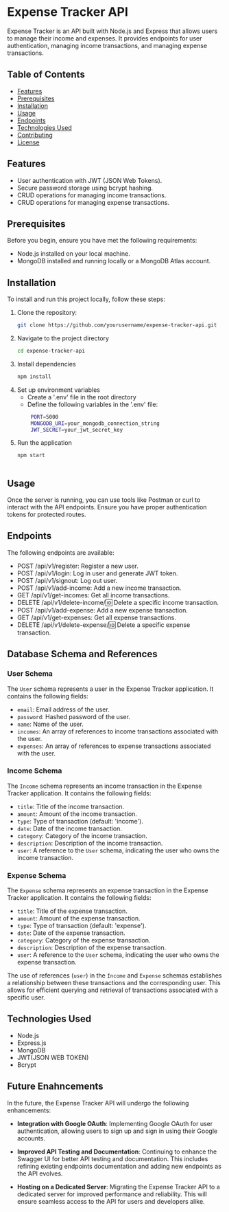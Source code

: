 # Expense Tracker API

Expense Tracker is an API built with Node.js and Express that allows users to manage their income and expenses. It provides endpoints for user authentication, managing income transactions, and managing expense transactions.

## Table of Contents

- [Features](#features)
- [Prerequisites](#prerequisites)
- [Installation](#installation)
- [Usage](#usage)
- [Endpoints](#endpoints)
- [Technologies Used](#technologies-used)
- [Contributing](#contributing)
- [License](#license)

## Features

- User authentication with JWT (JSON Web Tokens).
- Secure password storage using bcrypt hashing.
- CRUD operations for managing income transactions.
- CRUD operations for managing expense transactions.

## Prerequisites

Before you begin, ensure you have met the following requirements:

- Node.js installed on your local machine.
- MongoDB installed and running locally or a MongoDB Atlas account.

## Installation

To install and run this project locally, follow these steps:

1. Clone the repository:
   ```bash
   git clone https://github.com/yourusername/expense-tracker-api.git
2. Navigate to the project directory
   ```bash
   cd expense-tracker-api
3. Install dependencies
   ```bash
   npm install
4. Set up environment variables
   - Create a '.env' file in the root directory
   - Define the following variables in the '.env' file:
     ```bash
      PORT=5000
      MONGODB_URI=your_mongodb_connection_string
      JWT_SECRET=your_jwt_secret_key
5. Run the application
   ```bash
   npm start
 
 ## Usage
 Once the server is running, you can use tools like Postman or curl to interact with the API endpoints. Ensure 
 you have proper authentication tokens for protected routes.

 ## Endpoints
 The following endpoints are available:
 - POST /api/v1/register: Register a new user.
 - POST /api/v1/login: Log in user and generate JWT token.
 - POST /api/v1/signout: Log out user.
 - POST /api/v1/add-income: Add a new income transaction.
 - GET /api/v1/get-incomes: Get all income transactions.
 - DELETE /api/v1/delete-income/:id: Delete a specific income transaction.
 - POST /api/v1/add-expense: Add a new expense transaction.
 - GET /api/v1/get-expenses: Get all expense transactions.
 - DELETE /api/v1/delete-expense/:id: Delete a specific expense transaction.

## Database Schema and References

### User Schema

The `User` schema represents a user in the Expense Tracker application. It contains the following fields:

- `email`: Email address of the user.
- `password`: Hashed password of the user.
- `name`: Name of the user.
- `incomes`: An array of references to income transactions associated with the user.
- `expenses`: An array of references to expense transactions associated with the user.

### Income Schema

The `Income` schema represents an income transaction in the Expense Tracker application. It contains the following fields:

- `title`: Title of the income transaction.
- `amount`: Amount of the income transaction.
- `type`: Type of transaction (default: 'income').
- `date`: Date of the income transaction.
- `category`: Category of the income transaction.
- `description`: Description of the income transaction.
- `user`: A reference to the `User` schema, indicating the user who owns the income transaction.

### Expense Schema

The `Expense` schema represents an expense transaction in the Expense Tracker application. It contains the following fields:

- `title`: Title of the expense transaction.
- `amount`: Amount of the expense transaction.
- `type`: Type of transaction (default: 'expense').
- `date`: Date of the expense transaction.
- `category`: Category of the expense transaction.
- `description`: Description of the expense transaction.
- `user`: A reference to the `User` schema, indicating the user who owns the expense transaction.

The use of references (`user`) in the `Income` and `Expense` schemas establishes a relationship between these transactions and the corresponding user. This allows for efficient querying and retrieval of transactions associated with a specific user.


## Technologies Used
- Node.js
- Express.js
- MongoDB
- JWT(JSON WEB TOKEN)
- Bcrypt
## Future Enahncements
In the future, the Expense Tracker API will undergo the following enhancements:

- **Integration with Google OAuth**: Implementing Google OAuth for user authentication, allowing users to sign up  and sign in using their Google accounts.

- **Improved API Testing and Documentation**: Continuing to enhance the Swagger UI for better API testing and 
  documentation. This includes refining existing endpoints documentation and adding new endpoints as the API 
  evolves.

- **Hosting on a Dedicated Server**: Migrating the Expense Tracker API to a dedicated server for improved performance and reliability. This will ensure seamless access to the API for users and developers alike.
 




    
